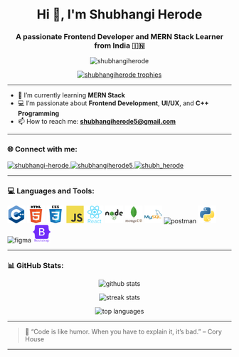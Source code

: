 <h1 align="center">Hi 👋, I'm Shubhangi Herode</h1>
<h3 align="center">A passionate Frontend Developer and MERN Stack Learner from India 🇮🇳</h3>

<p align="center">
  <img src="https://komarev.com/ghpvc/?username=shubhangiherode&label=Profile%20views&color=0e75b6&style=flat" alt="shubhangiherode" />
</p>

<p align="center">
  <a href="https://github.com/ryo-ma/github-profile-trophy">
    <img src="https://github-profile-trophy.vercel.app/?username=shubhangiherode&theme=dracula&row=2&column=3" alt="shubhangiherode trophies" />
  </a>
</p>

---

- 🌱 I’m currently learning **MERN Stack**
- 💻 I’m passionate about **Frontend Development**, **UI/UX**, and **C++ Programming**
- 📫 How to reach me: **shubhangiherode5@gmail.com**

---

### 🌐 Connect with me:

<p align="left">
  <a href="https://linkedin.com/in/shubhangi-herode" target="blank">
    <img align="center" src="https://cdn.jsdelivr.net/npm/simple-icons@3.0.1/icons/linkedin.svg" alt="shubhangi-herode" height="30" width="40" />
  </a>
  <a href="https://www.hackerrank.com/shubhangiherode5" target="blank">
    <img align="center" src="https://cdn.jsdelivr.net/npm/simple-icons@3.0.1/icons/hackerrank.svg" alt="shubhangiherode5" height="30" width="40" />
  </a>
  <a href="https://leetcode.com/shubh_herode/" target="blank">
    <img align="center" src="https://cdn.jsdelivr.net/npm/simple-icons@3.0.1/icons/leetcode.svg" alt="shubh_herode" height="30" width="40" />
  </a>
</p>

---

### 💻 Languages and Tools:

<p align="left">
  <img src="https://raw.githubusercontent.com/devicons/devicon/master/icons/cplusplus/cplusplus-original.svg" alt="c++" width="40" height="40"/>
  <img src="https://raw.githubusercontent.com/devicons/devicon/master/icons/html5/html5-original-wordmark.svg" alt="html5" width="40" height="40"/>
  <img src="https://raw.githubusercontent.com/devicons/devicon/master/icons/css3/css3-original-wordmark.svg" alt="css3" width="40" height="40"/>
  <img src="https://raw.githubusercontent.com/devicons/devicon/master/icons/javascript/javascript-original.svg" alt="javascript" width="40" height="40"/>
  <img src="https://raw.githubusercontent.com/devicons/devicon/master/icons/react/react-original-wordmark.svg" alt="react" width="40" height="40"/>
  <img src="https://raw.githubusercontent.com/devicons/devicon/master/icons/nodejs/nodejs-original-wordmark.svg" alt="nodejs" width="40" height="40"/>
  <img src="https://raw.githubusercontent.com/devicons/devicon/master/icons/mongodb/mongodb-original-wordmark.svg" alt="mongodb" width="40" height="40"/>
  <img src="https://raw.githubusercontent.com/devicons/devicon/master/icons/mysql/mysql-original-wordmark.svg" alt="mysql" width="40" height="40"/>
  <img src="https://www.vectorlogo.zone/logos/getpostman/getpostman-icon.svg" alt="postman" width="40" height="40"/>
  <img src="https://raw.githubusercontent.com/devicons/devicon/master/icons/python/python-original.svg" alt="python" width="40" height="40"/>
  <img src="https://www.vectorlogo.zone/logos/figma/figma-icon.svg" alt="figma" width="40" height="40"/>
  <img src="https://raw.githubusercontent.com/devicons/devicon/master/icons/bootstrap/bootstrap-plain-wordmark.svg" alt="bootstrap" width="40" height="40"/>
</p>

---

### 📊 GitHub Stats:

<p align="center">
  <img src="https://github-readme-stats.vercel.app/api?username=shubhangiherode&show_icons=true&theme=tokyonight&hide_border=true" alt="github stats" />
</p>

<p align="center">
  <img src="https://github-readme-streak-stats.herokuapp.com/?user=shubhangiherode&theme=tokyonight&hide_border=true" alt="streak stats" />
</p>

<p align="center">
  <img src="https://github-readme-stats.vercel.app/api/top-langs/?username=shubhangiherode&layout=compact&theme=tokyonight&hide_border=true&langs_count=8" alt="top languages" />
</p>

---

> 💬 “Code is like humor. When you have to explain it, it’s bad.” – Cory House

---


